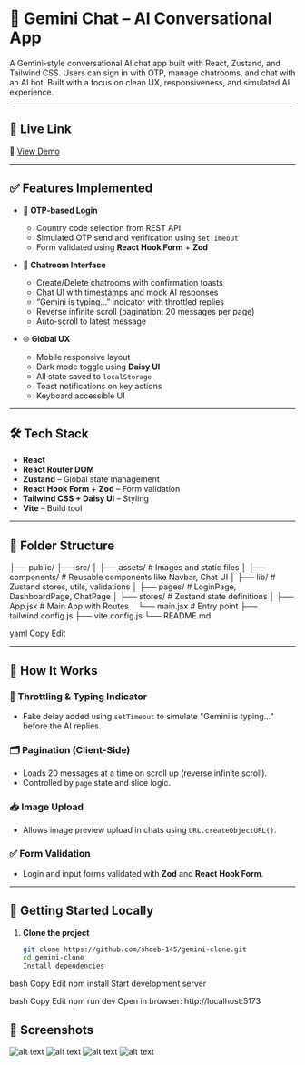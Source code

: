 # 💬 Gemini Chat – AI Conversational App

A Gemini-style conversational AI chat app built with React, Zustand, and Tailwind CSS. Users can sign in with OTP, manage chatrooms, and chat with an AI bot. Built with a focus on clean UX, responsiveness, and simulated AI experience.

---

## 🚀 Live Link

🔗 [View Demo](https://gemini-clone-a.netlify.app/)

---

## ✅ Features Implemented

- 📲 **OTP-based Login**

  - Country code selection from REST API
  - Simulated OTP send and verification using `setTimeout`
  - Form validated using **React Hook Form** + **Zod**

- 💬 **Chatroom Interface**

  - Create/Delete chatrooms with confirmation toasts
  - Chat UI with timestamps and mock AI responses
  - “Gemini is typing...” indicator with throttled replies
  - Reverse infinite scroll (pagination: 20 messages per page)
  - Auto-scroll to latest message

- 🌐 **Global UX**
  - Mobile responsive layout
  - Dark mode toggle using **Daisy UI**
  - All state saved to `localStorage`
  - Toast notifications on key actions
  - Keyboard accessible UI

---

## 🛠 Tech Stack

- **React**
- **React Router DOM**
- **Zustand** – Global state management
- **React Hook Form** + **Zod** – Form validation
- **Tailwind CSS + Daisy UI** – Styling
- **Vite** – Build tool

---

## 📂 Folder Structure

├── public/
├── src/
│ ├── assets/ # Images and static files
│ ├── components/ # Reusable components like Navbar, Chat UI
│ ├── lib/ # Zustand stores, utils, validations
│ ├── pages/ # LoginPage, DashboardPage, ChatPage
│ ├── stores/ # Zustand state definitions
│ ├── App.jsx # Main App with Routes
│ └── main.jsx # Entry point
├── tailwind.config.js
├── vite.config.js
└── README.md

yaml
Copy
Edit

---

## 🧠 How It Works

### 🔁 Throttling & Typing Indicator

- Fake delay added using `setTimeout` to simulate "Gemini is typing…" before the AI replies.

### 🗂 Pagination (Client-Side)

- Loads 20 messages at a time on scroll up (reverse infinite scroll).
- Controlled by `page` state and slice logic.

### 📥 Image Upload

- Allows image preview upload in chats using `URL.createObjectURL()`.

### ✅ Form Validation

- Login and input forms validated with **Zod** and **React Hook Form**.

---

## 🧪 Getting Started Locally

1. **Clone the project**
   ```bash
   git clone https://github.com/shoeb-145/gemini-clone.git
   cd gemini-clone
   Install dependencies
   ```

bash
Copy
Edit
npm install
Start development server

bash
Copy
Edit
npm run dev
Open in browser: http://localhost:5173

## 📸 Screenshots

![alt text](./src/assets/image.png)
![alt text](./src/assets/Screenshot%202025-07-17%20160128.jpg)
![alt text](./src/assets/Screenshot%202025-07-17%20160447.jpg)
![alt text](./src/assets/Screenshot%202025-07-17%20160608.jpg)
